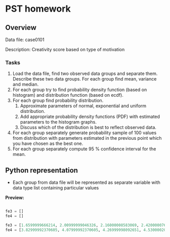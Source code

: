 # PST homework #

## Overview ##

Data file: case0101

Description: Creativity score based on type of motivation

### Tasks ###

1. Load the data file, find two observed data groups and separate them. Describe these two data groups. For each group find mean, variance and median.
2. For each group try to find probability density function (based on histogram) and distribution function (based on ecdf).
3. For each group find probability distribution.
   1. Approximate parameters of normal, exponential and uniform distribution.
   2. Add appropriate probability density functions (PDF) with estimated parameters to the histogram graphs.
   3. Discuss which of the distribution is best to reflect observed data.
4. For each group separately generate probability sample of 100 values from distribution with parameters estimated in the previous point which you have chosen as the best one.
5. For each group separately compute 95 % confidence interval for the mean.

## Python representation ##

* Each group from data file will be represented as separate variable with data type list containing particular values

**Preview:**

``` python

fe3 = []
fe4 = []

fe3 = [1.6599999666214, 2.00999999046326, 2.16000008583069, 2.42000007629395]
fe4 = [3.82999992370605, 4.07999992370605, 4.26999998092651, 4.53000020980835]

```
